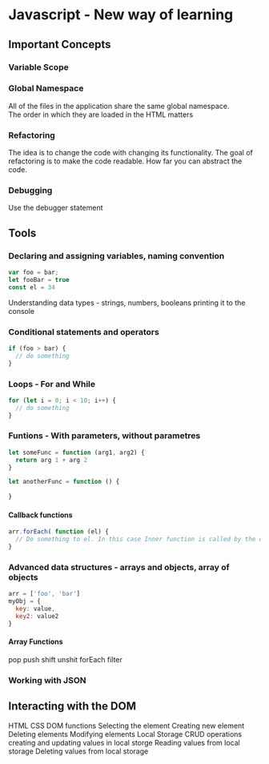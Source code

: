 # Javascript - New way of learning

## Important Concepts

### Variable Scope
### Global Namespace
All of the files in the application share the same global namespace.\
The order in which they are loaded in the HTML matters
### Refactoring
The idea is to change the code with changing its functionality. The goal of refactoring is to make the code readable. How far you can abstract the code.

### Debugging
Use the debugger statement




## Tools
### Declaring and assigning variables, naming convention
```javascript
var foo = bar;
let fooBar = true
const el = 34
```
Understanding data types - strings, numbers, booleans
printing it to the console
### Conditional statements and operators
```javascript
if (foo > bar) {
  // do something
}
```
### Loops - For and While
```javascript
for (let i = 0; i < 10; i++) {
  // do something
}
```
### Funtions - With parameters, without parametres
```javascript
let someFunc = function (arg1, arg2) {
  return arg 1 + arg 2
}

let anotherFunc = function () {
  
}
```
#### Callback functions
```javascript
arr.forEach( function (el) {
  // Do something to el. In this case Inner function is called by the outer function
}
```
### Advanced data structures - arrays and objects, array of objects
```javascript
arr = ['foo', 'bar']
myObj = {
  key: value,
  key2: value2
}
```

#### Array Functions
pop
push
shift
unshit
forEach
filter


### Working with JSON


## Interacting with the DOM

HTML
CSS
DOM functions
Selecting the element
Creating new element
Deleting elements
Modifying elements
Local Storage
CRUD operations
creating and updating values in local storge
Reading values from local storage
Deleting values from local storage
